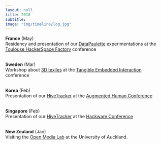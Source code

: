 ```yaml
---
layout: null
title: 2018
subtitle:
image: "img/timeline/log.jpg"
---
```


**France** (May) <br> Residency and presentation of our [DataPaulette](http://datapaulette.org) experimentations at the [Toulouse HackerSpace Factory](https://www.thsf.net/) conference

<br> **Sweden** (Mar) <br> Workshop about [3D texiles](3dTexiles.github.org) at the [Tangible Embedded Interaction](https://tei.acm.org/2018) conference

 <br> **Korea** (Feb) <br> Presentation of our [HiveTracker](http://HiveTracker.github.io) at the [Augmented Human Conference](http://www.sigah.org/AH2018/)

<br> **Singapore** (Feb) <br> Presentation of our [HiveTracker](http://HiveTracker.github.io) at the [Hackware Conference](https://www.meetup.com/Hackware)

<br> **New Zealand** (Jan) <br> Visiting the [Open Media Lab](https://oml.blogs.auckland.ac.nz) at the University of Auckland.

